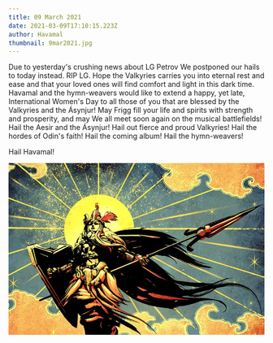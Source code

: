 ```yaml
---
title: 09 March 2021
date: 2021-03-09T17:10:15.223Z
author: Havamal
thumbnail: 9mar2021.jpg
---
```


Due to yesterday's crushing news about LG Petrov We postponed our hails to today instead.
RIP LG. Hope the Valkyries carries you into eternal rest and ease and that your loved ones will find comfort and light in this dark time.
Havamal and the hymn-weavers would like to extend a happy, yet late, International Women's Day to all those of you that are blessed by the Valkyries and the Ásynjur!
May Frigg fill your life and spirits with strength and prosperity, and may We all meet soon again on the musical battlefields!
Hail the Aesir and the Ásynjur! Hail out fierce and proud Valkyries! Hail the hordes of Odin's faith! Hail the coming album! Hail the hymn-weavers!

Hail Havamal!

![9mar2021.jpg](./9mar2021.jpg)
